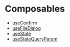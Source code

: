 # Composables

- [useConfirm](./confirm.md)
- [useFileDialog](./file-dialog.md)
- [useState](./state.md)
- [useStateQueryParam](./state-query-params.md)
